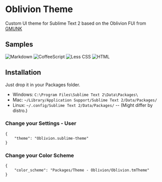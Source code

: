 # Oblivion Theme

Custom UI theme for Sublime Text 2 based on the Oblivion FUI from [GMUNK](http://work.gmunk.com/OBLIVION-GFX)

## Samples

![Markdown](http://oliverseal.github.io/oblivion-sublime-theme/screenshots/markdown.png)
![CoffeeScript](http://oliverseal.github.io/oblivion-sublime-theme/screenshots/coffeescript.png)
![Less CSS](http://oliverseal.github.io/oblivion-sublime-theme/screenshots/less.png)
![HTML](http://oliverseal.github.io/oblivion-sublime-theme/screenshots/html.png)

## Installation

Just drop it in your Packages folder. 
- Windows: `C:\Program Files\Sublime Text 2\Data\Packages\`
- Mac: `~/Library/Application Support/Sublime Text 2/Data/Packages/`
- Linux: `~/.config/Sublime Text 2/Data/Packages/` -- (Might differ by distro.)

### Change your Settings - User 

    {
        "theme": "Oblivion.sublime-theme"
    }

### Change your Color Scheme

    {
        "color_scheme": "Packages/Theme - Oblivion/Oblivion.tmTheme"
    }
